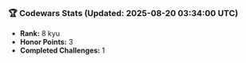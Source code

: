 ### 🏆 Codewars Stats (Updated: 2025-08-20 03:34:00 UTC)

- **Rank:** 8 kyu
- **Honor Points:** 3
- **Completed Challenges:** 1
